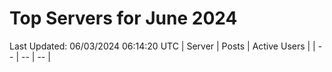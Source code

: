 # Top Servers for June 2024
Last Updated: 06/03/2024 06:14:20 UTC
| Server | Posts | Active Users |
| -- | -- | -- |
